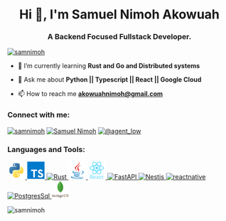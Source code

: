 <h1 align="center">Hi 👋, I'm Samuel Nimoh Akowuah</h1>
<h3 align="center">A Backend Focused Fullstack Developer.</h3>

<p align="left"> <a href="https://twitter.com/samnimoh" target="blank"><img src="https://img.shields.io/twitter/follow/samnimoh?logo=twitter&style=for-the-badge" alt="samnimoh" /></a> </p>

- 🌱 I’m currently learning **Rust and Go and Distributed systems**

<!-- - 👨‍💻 All of my projects are available at [www.samuelnimoh.com](https://www.samuelnimoh.com) -->

- 💬 Ask me about **Python || Typescript || React || Google Cloud**

- 📫 How to reach me **akowuahnimoh@gmail.com**

<h3 align="left">Connect with me:</h3>
<p align="left">
<a href="https://twitter.com/samnimoh" target="blank"><img align="center" src="https://raw.githubusercontent.com/rahuldkjain/github-profile-readme-generator/master/src/images/icons/Social/twitter.svg" alt="samnimoh" height="30" width="40" /></a>
<a href="https://linkedin.com/in/samuelnimoh/" target="blank"><img align="center" src="https://raw.githubusercontent.com/rahuldkjain/github-profile-readme-generator/master/src/images/icons/Social/linked-in-alt.svg" alt="Samuel Nimoh" height="30" width="40" /></a>
<a href="https://instagram.com/agent_low" target="blank"><img align="center" src="https://raw.githubusercontent.com/rahuldkjain/github-profile-readme-generator/master/src/images/icons/Social/instagram.svg" alt="@agent_low" height="30" width="40" /></a>
</p>

<h3 align="left">Languages and Tools:</h3>
<a href="https://www.python.org" target="_blank" rel="noreferrer"> <img src="https://raw.githubusercontent.com/devicons/devicon/master/icons/python/python-original.svg" alt="python" width="40" height="40"/> </a> 
<a href="https://www.typescriptlang.org/" target="_blank" rel="noreferrer"> <img src="https://raw.githubusercontent.com/devicons/devicon/master/icons/typescript/typescript-original.svg" alt="typescript" width="40" height="40"/> </a> <a href="https://www.rust-lang.org/" target="_blank" rel="noreferrer"> <img src="https://cdn.jsdelivr.net/gh/devicons/devicon@latest/icons/rust/rust-original.svg" alt="Rust" width="40" height="40"/> </a> <a href="https://www.java.com" target="_blank" rel="noreferrer"> <img src="https://raw.githubusercontent.com/devicons/devicon/master/icons/java/java-original.svg" alt="java" width="40" height="40"/> </a> 
<a href="https://reactjs.org/" target="_blank" rel="noreferrer"> <img src="https://raw.githubusercontent.com/devicons/devicon/master/icons/react/react-original-wordmark.svg" alt="react" width="40" height="40"/> </a> 
<a href="https://fastapi.tiangolo.com/" target="_blank" rel="noreferrer"> <img src="https://cdn.jsdelivr.net/gh/devicons/devicon@latest/icons/fastapi/fastapi-original.svg" alt="FastAPI" width="40" height="40"/> </a> 
<a href="https://nestjs.com/" target="_blank" rel="noreferrer"> <img src="https://cdn.jsdelivr.net/gh/devicons/devicon@latest/icons/nestjs/nestjs-original.svg" alt="Nestjs" width="40" height="40"/> </a> 
<a href="https://nextjs.org/" target="_blank" rel="noreferrer"> <img src="https://cdn.jsdelivr.net/gh/devicons/devicon@latest/icons/nextjs/nextjs-original.svg" alt="reactnative" width="40" height="40"/> </a> 
<a href="https://www.postgresql.org/" target="_blank" rel="noreferrer"> <img src="https://cdn.jsdelivr.net/gh/devicons/devicon@latest/icons/postgresql/postgresql-original.svg" alt="PostgresSql" width="40" height="40"/> </a> 
<a href="https://www.mongodb.com/" target="_blank" rel="noreferrer"> <img src="https://raw.githubusercontent.com/devicons/devicon/master/icons/mongodb/mongodb-original-wordmark.svg" alt="mongodb" width="40" height="40"/> </a>








</p>

<p><img align="center" src="https://github-readme-stats.vercel.app/api/top-langs?username=samnimoh&show_icons=true&locale=en&layout=compact" alt="samnimoh" /></p>